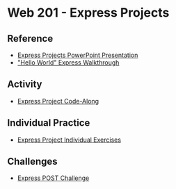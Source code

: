 # Web 201 - Express Projects

## Reference
- <a href="ExpressProjects.pptx" target="_blank">Express Projects PowerPoint Presentation</a>
- ["Hello World" Express Walkthrough](https://medium.com/@adnanrahic/hello-world-app-with-node-js-and-express-c1eb7cfa8a30)

## Activity
- [Express Project Code-Along](ExpressProjectCodeAlong.md)

## Individual Practice
- [Express Project Individual Exercises](ExpressProjectIndividualExercises.md)

## Challenges
- [Express POST Challenge](ExpressPostChallenge.md)
